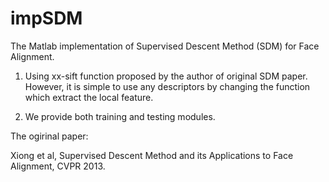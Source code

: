 # impSDM

The Matlab implementation of Supervised Descent Method (SDM) for Face Alignment.

1. Using xx-sift function proposed by the author of original SDM paper. However, it is simple to use any descriptors by changing the function which extract the local feature.

2. We provide both training and testing modules.

The ogirinal paper: 

Xiong et al, Supervised Descent Method and its Applications to Face Alignment, CVPR 2013.
